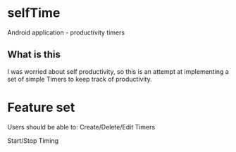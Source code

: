 # selfTime
Android application - productivity timers

## What is this

I was worried about self productivity, so this is an attempt at implementing a set of simple Timers to keep track of productivity.

# Feature set
Users should be able to:
Create/Delete/Edit Timers

Start/Stop Timing

